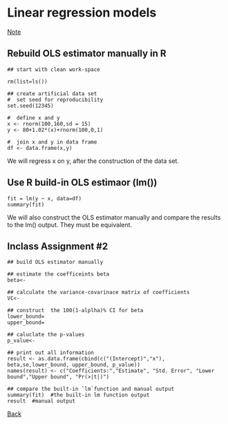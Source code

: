 # Linear regression models




[Note](https://app.box.com/s/ipx4khiw11gonulpy206r510020nrbzx)


## Rebuild OLS estimator manually in R

```{r}
## start with clean work-space

rm(list=ls())
 
## create artificial data set
#  set seed for reproducibility
set.seed(12345)
 
#  define x and y
x <- rnorm(100,160,sd = 15)
y <- 80+1.02*(x)+rnorm(100,0,1)
 
#  join x and y in data frame
df <- data.frame(x,y)
```
We will regress x on y, after the construction of the data set.


## Use R build-in OLS estimaor (lm())
```{r,eval=FALSE}
fit = lm(y ~ x, data=df)
summary(fit)
```

We will also construct the OLS estimator manually and compare the results to the lm() output.
They must be  equivalent.

## Inclass Assignment #2
```{r, eval=FALSE}
## build OLS estimator manually

## estimate the coefficeints beta
beta<- 

## calculate the variance-covarinace matrix of coefficients
VC<-

## construct  the 100(1-alplha)% CI for beta
lower_bound=
upper_bound=

## caluclate the p-values
p_value<-

## print out all information
result <- as.data.frame(cbind(c("(Intercept)","x"), beta,se,lower_bound, upper_bound, p_value))
names(result) <- c("Coefficients:","Estimate", "Std. Error", "Lower bound","Upper bound", "Pr(>|t|)")

## compare the built-in `lm`function and manual output
summary(fit)  #the built-in lm function output
result  #manual output
```



[Back](https://github.com/younghhk/STAT_COMP/)

